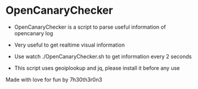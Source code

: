 # OpenCanaryChecker
- OpenCanaryChecker is a script to parse useful information of opencanary log
- Very useful to get realtime visual information
- Use watch ./OpenCanaryChecker.sh to get information every 2 seconds 

- This script uses geoiplookup and jq, please install it before any use

Made with love for fun by 7h30th3r0n3
